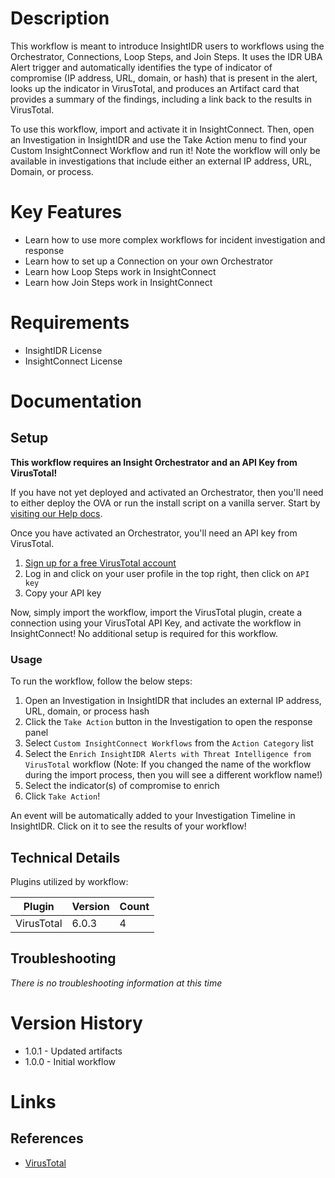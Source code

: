 # Description

This workflow is meant to introduce InsightIDR users to workflows using the Orchestrator, Connections, Loop Steps, and Join Steps. It uses the IDR UBA Alert trigger and automatically identifies the type of indicator of compromise (IP address, URL, domain, or hash) that is present in the alert, looks up the indicator in VirusTotal, and produces an Artifact card that provides a summary of the findings, including a link back to the results in VirusTotal.

To use this workflow, import and activate it in InsightConnect. Then, open an Investigation in InsightIDR and use the Take Action menu to find your Custom InsightConnect Workflow and run it! Note the workflow will only be available in investigations that include either an external IP address, URL, Domain, or process.

# Key Features

* Learn how to use more complex workflows for incident investigation and response
* Learn how to set up a Connection on your own Orchestrator
* Learn how Loop Steps work in InsightConnect
* Learn how Join Steps work in InsightConnect

# Requirements

* InsightIDR License
* InsightConnect License

# Documentation

## Setup

**This workflow requires an Insight Orchestrator and an API Key from VirusTotal!**

If you have not yet deployed and activated an Orchestrator, then you'll need to either deploy the OVA or run the install script on a vanilla server. Start by [visiting our Help docs](https://docs.rapid7.com/insightconnect/install-and-activate-the-orchestrator).

Once you have activated an Orchestrator, you'll need an API key from VirusTotal.

1. [Sign up for a free VirusTotal account](https://www.virustotal.com/gui/join-us)
2. Log in and click on your user profile in the top right, then click on `API key`
3. Copy your API key

Now, simply import the workflow, import the VirusTotal plugin, create a connection using your VirusTotal API Key, and activate the workflow in InsightConnect! No additional setup is required for this workflow.

### Usage

To run the workflow, follow the below steps:

1. Open an Investigation in InsightIDR that includes an external IP address, URL, domain, or process hash
2. Click the `Take Action` button in the Investigation to open the response panel
3. Select `Custom InsightConnect Workflows` from the `Action Category` list
4. Select the `Enrich InsightIDR Alerts with Threat Intelligence from VirusTotal` workflow (Note: If you changed the name of the workflow during the import process, then you will see a different workflow name!)
5. Select the indicator(s) of compromise to enrich
6. Click `Take Action`!

An event will be automatically added to your Investigation Timeline in InsightIDR. Click on it to see the results of your workflow!

## Technical Details

Plugins utilized by workflow:

|Plugin|Version|Count|
|----|----|--------|
|VirusTotal|6.0.3|4|

## Troubleshooting

_There is no troubleshooting information at this time_

# Version History

* 1.0.1 - Updated artifacts
* 1.0.0 - Initial workflow

# Links

## References
* [VirusTotal](https://virustotal.com)
